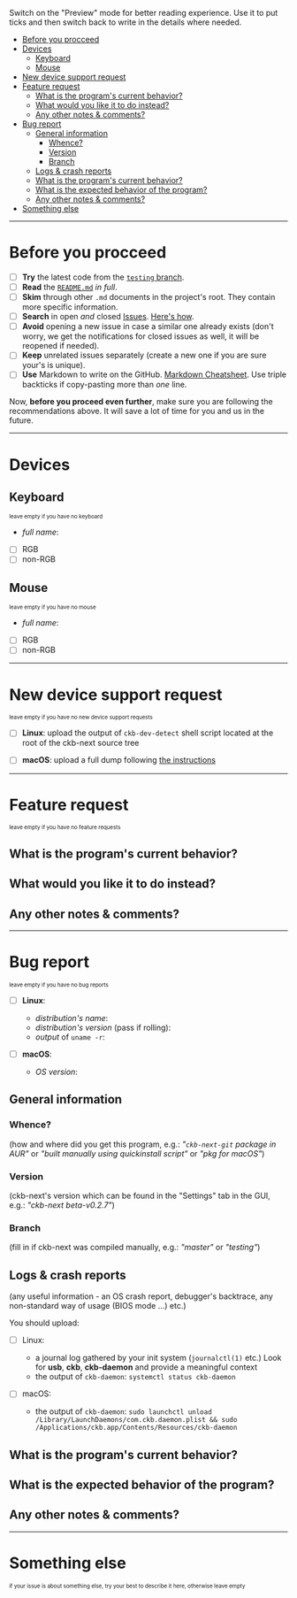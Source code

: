 Switch on the "Preview" mode for better reading experience.
Use it to put ticks and then switch back to write in the details where needed.

<!-- TOC -->

- [Before you procceed](#before-you-procceed)
- [Devices](#devices)
    - [Keyboard](#keyboard)
    - [Mouse](#mouse)
- [New device support request](#new-device-support-request)
- [Feature request](#feature-request)
    - [What is the program's current behavior?](#what-is-the-programs-current-behavior)
    - [What would you like it to do instead?](#what-would-you-like-it-to-do-instead)
    - [Any other notes & comments?](#any-other-notes--comments)
- [Bug report](#bug-report)
    - [General information](#general-information)
        - [Whence?](#whence)
        - [Version](#version)
        - [Branch](#branch)
    - [Logs & crash reports](#logs--crash-reports)
    - [What is the program's current behavior?](#what-is-the-programs-current-behavior-1)
    - [What is the expected behavior of the program?](#what-is-the-expected-behavior-of-the-program)
    - [Any other notes & comments?](#any-other-notes--comments-1)
- [Something else](#something-else)

<!-- /TOC -->

---

# Before you procceed

- [ ] __Try__ the latest code from the [`testing` branch](https://github.com/mattanger/ckb-next/tree/testing).
- [ ] __Read__ the [`README.md`](https://github.com/mattanger/ckb-next/blob/master/README.md) _in full_.
- [ ] __Skim__ through other `.md` documents in the project's root. They contain more specific information.
- [ ] __Search__ in open _and_ closed [Issues](https://github.com/mattanger/ckb-next/issues). [Here's how](https://help.github.com/articles/searching-issues/).
- [ ] __Avoid__ opening a new issue in case a similar one already exists (don't worry, we get the notifications for closed issues as well, it will be reopened if needed).
- [ ] __Keep__ unrelated issues separately (create a new one if you are sure your's is unique).
- [ ] __Use__ Markdown to write on the GitHub. [Markdown Cheatsheet](https://github.com/adam-p/markdown-here/wiki/Markdown-Cheatsheet). Use triple backticks if copy-pasting more than _one_ line.

Now, __before you proceed even further__, make sure you are following the recommendations above. It will save a lot of time for you and us in the future.

---

# Devices

## Keyboard

<sub><sup>leave empty if you have no keyboard</sup></sub>

* _full name_:
- [ ] RGB
- [ ] non-RGB

## Mouse

<sub><sup>leave empty if you have no mouse</sup></sub>

* _full name_:
- [ ] RGB
- [ ] non-RGB

---

# New device support request

<sub><sup>leave empty if you have no new device support requests</sup></sub>

- [ ] __Linux__: upload the output of `ckb-dev-detect` shell script located at the root of the ckb-next source tree

- [ ] __macOS__: upload a full dump following [the instructions](https://github.com/mattanger/ckb-next/issues/31#issuecomment-285380447)

---

# Feature request

<sub><sup>leave empty if you have no feature requests</sup></sub>

## What is the program's current behavior?

## What would you like it to do instead?

## Any other notes & comments?

---

# Bug report

<sub><sup>leave empty if you have no bug reports</sup></sub>

- [ ] __Linux__:
    * _distribution's name_:
    * _distribution's version_ (pass if rolling):
    * _output_ of `uname -r`:

- [ ] __macOS__:
    * _OS version_:

## General information

### Whence?
(how and where did you get this program, e.g.: _"`ckb-next-git` package in AUR"_ or _"built manually using quickinstall script"_ or _"pkg for macOS"_)

### Version
(ckb-next's version which can be found in the "Settings" tab in the GUI, e.g.: _"ckb-next beta-v0.2.7"_)

### Branch
(fill in if ckb-next was compiled manually, e.g.: _"master"_ or _"testing"_)

## Logs & crash reports
(any useful information - an OS crash report, debugger's backtrace, any non-standard way of usage (BIOS mode ...)  etc.)

You should upload:

- [ ] Linux:
    * a journal log gathered by your init system (`journalctl(1)` etc.) Look for __usb__, __ckb__, __ckb-daemon__ and provide a meaningful context
    * the output of `ckb-daemon`: `systemctl status ckb-daemon`

- [ ] macOS:
    * the output of `ckb-daemon`: `sudo launchctl unload /Library/LaunchDaemons/com.ckb.daemon.plist && sudo /Applications/ckb.app/Contents/Resources/ckb-daemon`

## What is the program's current behavior?

## What is the expected behavior of the program?

## Any other notes & comments?

---

# Something else

<sub><sup>if your issue is about something else, try your best to describe it here, otherwise leave empty</sup></sub>
